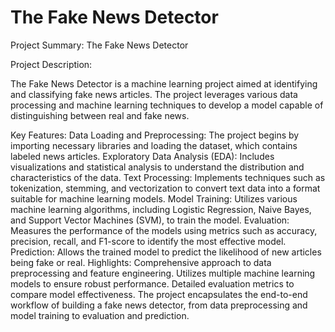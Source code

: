 # The Fake News Detector

Project Summary: The Fake News Detector


Project Description:

The Fake News Detector is a machine learning project aimed at identifying and classifying fake news articles. The project leverages various data processing and machine learning techniques to develop a model capable of distinguishing between real and fake news.


Key Features:
Data Loading and Preprocessing: The project begins by importing necessary libraries and loading the dataset, which contains labeled news articles.
Exploratory Data Analysis (EDA): Includes visualizations and statistical analysis to understand the distribution and characteristics of the data.
Text Processing: Implements techniques such as tokenization, stemming, and vectorization to convert text data into a format suitable for machine learning models.
Model Training: Utilizes various machine learning algorithms, including Logistic Regression, Naive Bayes, and Support Vector Machines (SVM), to train the model.
Evaluation: Measures the performance of the models using metrics such as accuracy, precision, recall, and F1-score to identify the most effective model.
Prediction: Allows the trained model to predict the likelihood of new articles being fake or real.
Highlights:
Comprehensive approach to data preprocessing and feature engineering.
Utilizes multiple machine learning models to ensure robust performance.
Detailed evaluation metrics to compare model effectiveness.
The project encapsulates the end-to-end workflow of building a fake news detector, from data preprocessing and model training to evaluation and prediction.
